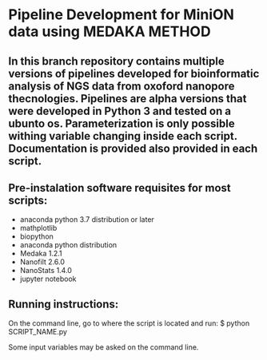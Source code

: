 # Pipeline Development for MiniON data using MEDAKA METHOD 

## In this branch repository contains multiple versions of pipelines developed for bioinformatic analysis of NGS data from oxoford nanopore thecnologies. Pipelines are alpha versions that were developed in Python 3 and tested on a ubunto os. Parameterization is only possible withing variable changing inside each script. Documentation is provided also provided in each script.     


## Pre-instalation software requisites for most scripts:
* anaconda python 3.7 distribution or later 
* mathplotlib
* biopython 
* anaconda python distribution 
* Medaka 1.2.1
* Nanofilt 2.6.0  
* NanoStats 1.4.0 
* jupyter notebook  

## Running instructions:

On the command line, go to where the script is located and run:
$ python SCRIPT_NAME.py  

Some input variables may be asked on the command line. 

